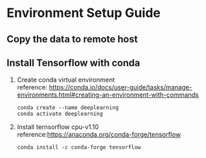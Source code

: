 # Environment Setup Guide

## Copy the data to remote host


## Install Tensorflow with conda
1. Create conda virtual environment  
   reference: https://conda.io/docs/user-guide/tasks/manage-environments.html#creating-an-environment-with-commands

   ```
   conda create --name deeplearning
   conda activate deeplearning
   ```

2. Install ternsorflow cpu-v1.10  
   reference:https://anaconda.org/conda-forge/tensorflow
   ```
   conda install -c conda-forge tensorflow
   ```
